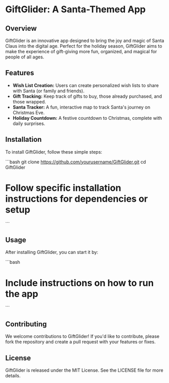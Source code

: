 
# GiftGlider: A Santa-Themed App

## Overview
GiftGlider is an innovative app designed to bring the joy and magic of Santa Claus into the digital age. Perfect for the holiday season, GiftGlider aims to make the experience of gift-giving more fun, organized, and magical for people of all ages.

## Features
- **Wish List Creation:** Users can create personalized wish lists to share with Santa (or family and friends).
- **Gift Tracking:** Keep track of gifts to buy, those already purchased, and those wrapped.
- **Santa Tracker:** A fun, interactive map to track Santa's journey on Christmas Eve.
- **Holiday Countdown:** A festive countdown to Christmas, complete with daily surprises.

## Installation

To install GiftGlider, follow these simple steps:

\```bash
git clone https://github.com/yourusername/GiftGlider.git
cd GiftGlider
# Follow specific installation instructions for dependencies or setup
\```

## Usage

After installing GiftGlider, you can start it by:

\```bash
# Include instructions on how to run the app
\```

## Contributing

We welcome contributions to GiftGlider! If you'd like to contribute, please fork the repository and create a pull request with your features or fixes.

## License

GiftGlider is released under the MIT License. See the LICENSE file for more details.

